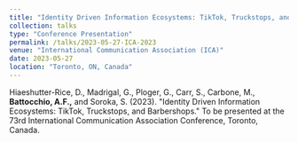 ```yaml
---
title: "Identity Driven Information Ecosystems: TikTok, Truckstops, and Barbershops"
collection: talks
type: "Conference Presentation"
permalink: /talks/2023-05-27-ICA-2023
venue: "International Communication Association (ICA)"
date: 2023-05-27
location: "Toronto, ON, Canada"
---
```


Hiaeshutter-Rice, D., Madrigal, G., Ploger, G., Carr, S., Carbone, M., <b> Battocchio, A.F.,</b> and Soroka, S. (2023). &quot;Identity Driven Information Ecosystems: TikTok, Truckstops, and Barbershops.&quot; To be presented at the 73rd International Communication Association Conference, Toronto, Canada.
